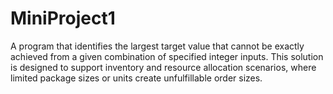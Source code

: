 # MiniProject1
A program that identifies the largest target value that cannot be exactly achieved from a given combination of specified integer inputs. This solution is designed to support inventory and resource allocation scenarios, where limited package sizes or units create unfulfillable order sizes. 
